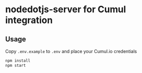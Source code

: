 # nodedotjs-server for Cumul integration

## Usage

Copy `.env.example` to `.env` and place your Cumul.io credentials

```sh
npm install
npm start
```

